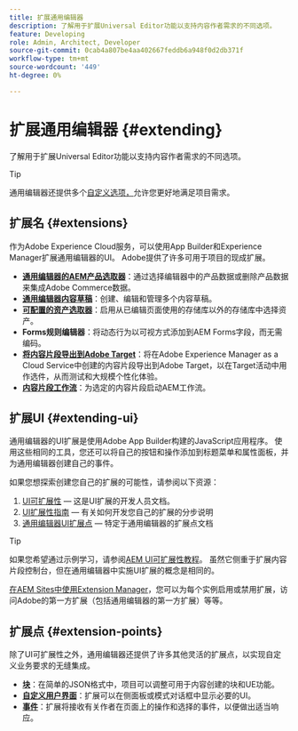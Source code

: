 ```yaml
---
title: 扩展通用编辑器
description: 了解用于扩展Universal Editor功能以支持内容作者需求的不同选项。
feature: Developing
role: Admin, Architect, Developer
source-git-commit: 0cab4a807be4aa402667feddb6a948f0d2db371f
workflow-type: tm+mt
source-wordcount: '449'
ht-degree: 0%

---
```



# 扩展通用编辑器 {#extending}

了解用于扩展Universal Editor功能以支持内容作者需求的不同选项。

>[!TIP]
>
>通用编辑器还提供多个[自定义选项，](/help/implementing/universal-editor/customizing.md)允许您更好地满足项目需求。

## 扩展名 {#extensions}

作为Adobe Experience Cloud服务，可以使用App Builder和Experience Manager扩展通用编辑器的UI。 Adobe提供了许多可用于项目的现成扩展。

* **[通用编辑器的AEM产品选取器](https://developer.adobe.com/uix/docs/extension-manager/extension-developed-by-adobe/ue-product-picker/)**：通过选择编辑器中的产品数据或删除产品数据来集成Adobe Commerce数据。
* **[通用编辑器内容草稿](https://developer.adobe.com/uix/docs/extension-manager/extension-developed-by-adobe/universal-editor-content-drafts/)**：创建、编辑和管理多个内容草稿。
* **[可配置的资产选取器](https://developer.adobe.com/uix/docs/extension-manager/extension-developed-by-adobe/configurable-asset-picker/)**：启用从已编辑页面使用的存储库以外的存储库中选择资产。
* **Forms规则编辑器**：将动态行为以可视方式添加到AEM Forms字段，而无需编码。
* **[将内容片段导出到Adobe Target](https://developer.adobe.com/uix/docs/extension-manager/extension-developed-by-adobe/exporting-content-fragment-to-adobe-target/)**：将在Adobe Experience Manager as a Cloud Service中创建的内容片段导出到Adobe Target，以在Target活动中用作选件，从而测试和大规模个性化体验。
* **[内容片段工作流](https://developer.adobe.com/uix/docs/extension-manager/extension-developed-by-adobe/content-fragments-workflows/)**：为选定的内容片段启动AEM工作流。

## 扩展UI {#extending-ui}

通用编辑器的UI扩展是使用Adobe App Builder构建的JavaScript应用程序。 使用这些相同的工具，您还可以将自己的按钮和操作添加到标题菜单和属性面板，并为通用编辑器创建自己的事件。

如果您想探索创建您自己的扩展的可能性，请参阅以下资源：

1. [UI可扩展性](https://developer.adobe.com/uix/docs/) — 这是UI扩展的开发人员文档。
1. [UI扩展性指南](https://developer.adobe.com/uix/docs/guides/) — 有关如何开发您自己的扩展的分步说明
1. [通用编辑器UI扩展点](https://developer.adobe.com/uix/docs/services/aem-universal-editor/) — 特定于通用编辑器的扩展点文档

>[!TIP]
>
>如果您希望通过示例学习，请参阅[AEM UI可扩展性教程](https://experienceleague.adobe.com/en/docs/experience-manager-learn/cloud-service/developing/extensibility/ui/overview)。 虽然它侧重于扩展内容片段控制台，但在通用编辑器中实施UI扩展的概念是相同的。

[在AEM Sites中使用Extension Manager](https://developer.adobe.com/uix/docs/extension-manager/)，您可以为每个实例启用或禁用扩展，访问Adobe的第一方扩展（包括通用编辑器的第一方扩展）等等。

## 扩展点 {#extension-points}

除了UI可扩展性之外，通用编辑器还提供了许多其他灵活的扩展点，以实现自定义业务要求的无缝集成。

* **[块](/help/edge/developer/block-collection.md)**：在简单的JSON格式中，项目可以调整可用于内容创建的块和UE功能。
* **[自定义用户界面](#extending-ui)**：扩展可以在侧面板或模式对话框中显示必要的UI。
* **[事件](/help/implementing/universal-editor/events.md)**：扩展将接收有关作者在页面上的操作和选择的事件，以便做出适当响应。
